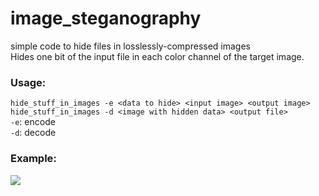 # image_steganography
simple code to hide files in losslessly-compressed images  
Hides one bit of the input file in each color channel of the target image.

### Usage:  
```hide_stuff_in_images -e <data to hide> <input image> <output image>```    
```hide_stuff_in_images -d <image with hidden data> <output file>```  
```-e```: encode  
```-d```: decode  

### Example:
![](http://i.imgur.com/3m9qsXi.gif)
